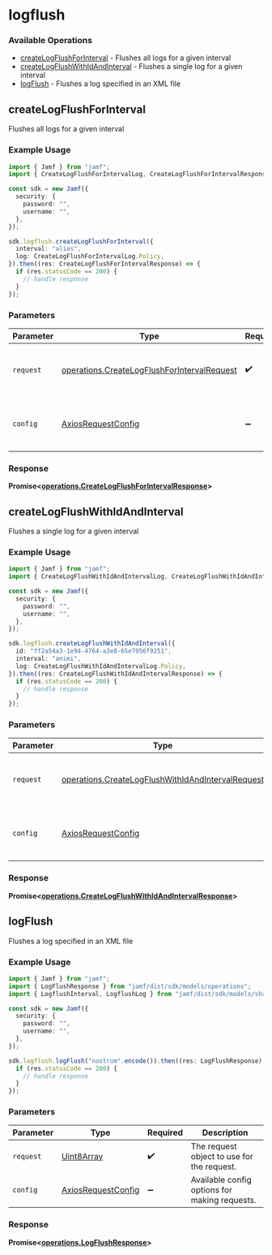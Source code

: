 # logflush

### Available Operations

* [createLogFlushForInterval](#createlogflushforinterval) - Flushes all logs for a given interval
* [createLogFlushWithIdAndInterval](#createlogflushwithidandinterval) - Flushes a single log for a given interval
* [logFlush](#logflush) - Flushes a log specified in an XML file

## createLogFlushForInterval

Flushes all logs for a given interval

### Example Usage

```typescript
import { Jamf } from "jamf";
import { CreateLogFlushForIntervalLog, CreateLogFlushForIntervalResponse } from "jamf/dist/sdk/models/operations";

const sdk = new Jamf({
  security: {
    password: "",
    username: "",
  },
});

sdk.logflush.createLogFlushForInterval({
  interval: "alias",
  log: CreateLogFlushForIntervalLog.Policy,
}).then((res: CreateLogFlushForIntervalResponse) => {
  if (res.statusCode == 200) {
    // handle response
  }
});
```

### Parameters

| Parameter                                                                                                  | Type                                                                                                       | Required                                                                                                   | Description                                                                                                |
| ---------------------------------------------------------------------------------------------------------- | ---------------------------------------------------------------------------------------------------------- | ---------------------------------------------------------------------------------------------------------- | ---------------------------------------------------------------------------------------------------------- |
| `request`                                                                                                  | [operations.CreateLogFlushForIntervalRequest](../../models/operations/createlogflushforintervalrequest.md) | :heavy_check_mark:                                                                                         | The request object to use for the request.                                                                 |
| `config`                                                                                                   | [AxiosRequestConfig](https://axios-http.com/docs/req_config)                                               | :heavy_minus_sign:                                                                                         | Available config options for making requests.                                                              |


### Response

**Promise<[operations.CreateLogFlushForIntervalResponse](../../models/operations/createlogflushforintervalresponse.md)>**


## createLogFlushWithIdAndInterval

Flushes a single log for a given interval

### Example Usage

```typescript
import { Jamf } from "jamf";
import { CreateLogFlushWithIdAndIntervalLog, CreateLogFlushWithIdAndIntervalResponse } from "jamf/dist/sdk/models/operations";

const sdk = new Jamf({
  security: {
    password: "",
    username: "",
  },
});

sdk.logflush.createLogFlushWithIdAndInterval({
  id: "ff2a54a3-1e94-4764-a3e8-65e7956f9251",
  interval: "animi",
  log: CreateLogFlushWithIdAndIntervalLog.Policy,
}).then((res: CreateLogFlushWithIdAndIntervalResponse) => {
  if (res.statusCode == 200) {
    // handle response
  }
});
```

### Parameters

| Parameter                                                                                                              | Type                                                                                                                   | Required                                                                                                               | Description                                                                                                            |
| ---------------------------------------------------------------------------------------------------------------------- | ---------------------------------------------------------------------------------------------------------------------- | ---------------------------------------------------------------------------------------------------------------------- | ---------------------------------------------------------------------------------------------------------------------- |
| `request`                                                                                                              | [operations.CreateLogFlushWithIdAndIntervalRequest](../../models/operations/createlogflushwithidandintervalrequest.md) | :heavy_check_mark:                                                                                                     | The request object to use for the request.                                                                             |
| `config`                                                                                                               | [AxiosRequestConfig](https://axios-http.com/docs/req_config)                                                           | :heavy_minus_sign:                                                                                                     | Available config options for making requests.                                                                          |


### Response

**Promise<[operations.CreateLogFlushWithIdAndIntervalResponse](../../models/operations/createlogflushwithidandintervalresponse.md)>**


## logFlush

Flushes a log specified in an XML file

### Example Usage

```typescript
import { Jamf } from "jamf";
import { LogFlushResponse } from "jamf/dist/sdk/models/operations";
import { LogflushInterval, LogflushLog } from "jamf/dist/sdk/models/shared";

const sdk = new Jamf({
  security: {
    password: "",
    username: "",
  },
});

sdk.logflush.logFlush("nostrum".encode()).then((res: LogFlushResponse) => {
  if (res.statusCode == 200) {
    // handle response
  }
});
```

### Parameters

| Parameter                                                    | Type                                                         | Required                                                     | Description                                                  |
| ------------------------------------------------------------ | ------------------------------------------------------------ | ------------------------------------------------------------ | ------------------------------------------------------------ |
| `request`                                                    | [Uint8Array](../../models//.md)                              | :heavy_check_mark:                                           | The request object to use for the request.                   |
| `config`                                                     | [AxiosRequestConfig](https://axios-http.com/docs/req_config) | :heavy_minus_sign:                                           | Available config options for making requests.                |


### Response

**Promise<[operations.LogFlushResponse](../../models/operations/logflushresponse.md)>**

